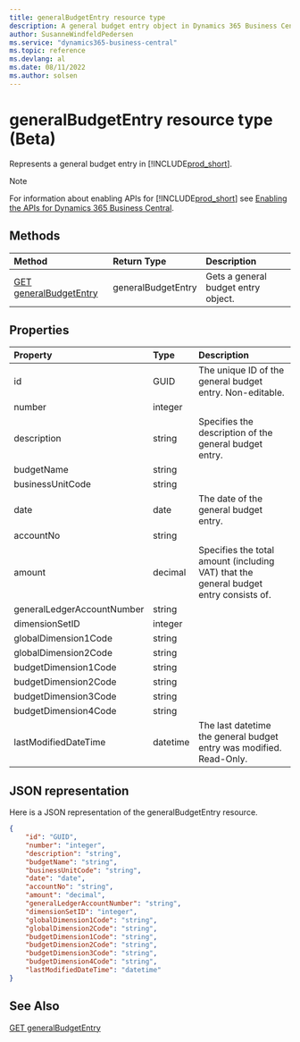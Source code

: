 ```yaml
---
title: generalBudgetEntry resource type
description: A general budget entry object in Dynamics 365 Business Central.
author: SusanneWindfeldPedersen
ms.service: "dynamics365-business-central"
ms.topic: reference
ms.devlang: al
ms.date: 08/11/2022
ms.author: solsen
---
```


# generalBudgetEntry resource type (Beta)

<!-- START>DO_NOT_EDIT -->
<!-- IMPORTANT:Do not edit any of the content between here and the END>DO_NOT_EDIT. -->
Represents a general budget entry in [!INCLUDE[prod_short](../../../includes/prod_short.md)].

> [!NOTE]
> For information about enabling APIs for [!INCLUDE[prod_short](../../../includes/prod_short.md)] see [Enabling the APIs for Dynamics 365 Business Central](../../../api-reference/v2.0/enabling-apis-for-dynamics-nav.md).

## Methods

| Method | Return Type|Description |
|:--------------------|:-----------|:-------------------------|
|[GET generalBudgetEntry](../api/dynamics_generalbudgetentry_get.md)|generalBudgetEntry|Gets a general budget entry object.|



## Properties

| Property           | Type   |Description     |
|:-------------------|:-------|:---------------|
|id|GUID|The unique ID of the general budget entry. Non-editable.|
|number|integer||
|description|string|Specifies the description of the general budget entry.|
|budgetName|string||
|businessUnitCode|string||
|date|date|The date of the general budget entry.|
|accountNo|string||
|amount|decimal|Specifies the total amount (including VAT) that the general budget entry consists of.|
|generalLedgerAccountNumber|string||
|dimensionSetID|integer||
|globalDimension1Code|string||
|globalDimension2Code|string||
|budgetDimension1Code|string||
|budgetDimension2Code|string||
|budgetDimension3Code|string||
|budgetDimension4Code|string||
|lastModifiedDateTime|datetime|The last datetime the general budget entry was modified. Read-Only.|

## JSON representation

Here is a JSON representation of the generalBudgetEntry resource.


```json
{
    "id": "GUID",
    "number": "integer",
    "description": "string",
    "budgetName": "string",
    "businessUnitCode": "string",
    "date": "date",
    "accountNo": "string",
    "amount": "decimal",
    "generalLedgerAccountNumber": "string",
    "dimensionSetID": "integer",
    "globalDimension1Code": "string",
    "globalDimension2Code": "string",
    "budgetDimension1Code": "string",
    "budgetDimension2Code": "string",
    "budgetDimension3Code": "string",
    "budgetDimension4Code": "string",
    "lastModifiedDateTime": "datetime"
}
```
<!-- IMPORTANT: END>DO_NOT_EDIT -->

## See Also
[GET generalBudgetEntry](../api/dynamics_generalbudgetentry_get.md)

